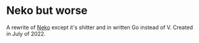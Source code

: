 # Neko but worse

A rewrite of [Neko](https://github.com/Flinner/neko) except it's shitter and in written Go instead of V. Created in July of 2022.
